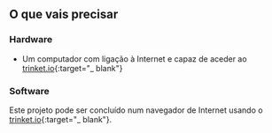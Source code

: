 ## O que vais precisar

### Hardware

+ Um computador com ligação à Internet e capaz de aceder ao [trinket.io](https://trinket.io){:target="_ blank"}

### Software

Este projeto pode ser concluído num navegador de Internet usando o [trinket.io](https://trinket.io){:target="_ blank"}.